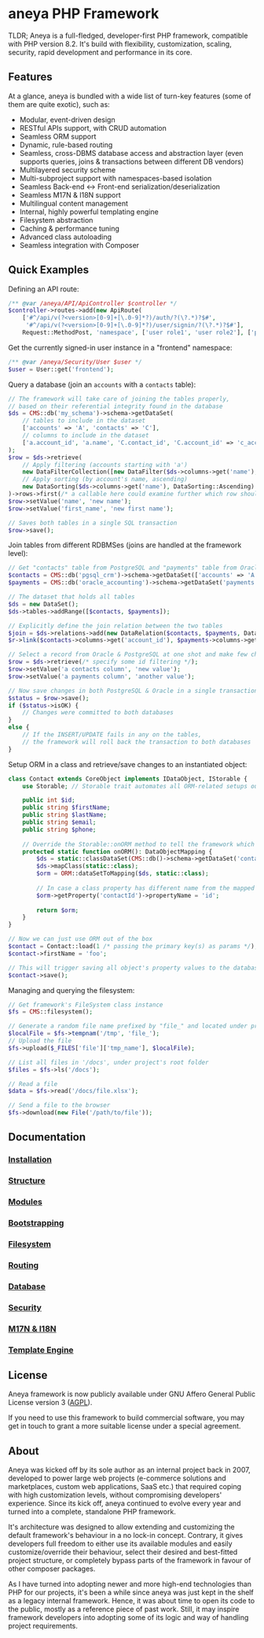 # aneya PHP Framework

TLDR; Aneya is a full-fledged, developer-first PHP framework, compatible with PHP version 8.2.
It's build with flexibility, customization, scaling, security, rapid development and performance in its core.

## Features

At a glance, aneya is bundled with a wide list of turn-key features (some of them are quite exotic), such as:
* Modular, event-driven design
* RESTful APIs support, with CRUD automation
* Seamless ORM support
* Dynamic, rule-based routing
* Seamless, cross-DBMS database access and abstraction layer (even supports queries, joins & transactions between different DB vendors)
* Multilayered security scheme
* Multi-subproject support with namespaces-based isolation
* Seamless Back-end <-> Front-end serialization/deserialization
* Seamless M17N & I18N support
* Multilingual content management
* Internal, highly powerful templating engine
* Filesystem abstraction
* Caching & performance tuning
* Advanced class autoloading
* Seamless integration with Composer


## Quick Examples

Defining an API route:
```php
/** @var /aneya/API/ApiController $controller */
$controller->routes->add(new ApiRoute(
    ['#^/api/v(?<version>[0-9]+[\.0-9]*?)/auth/?(\?.*)?$#',
     '#^/api/v(?<version>[0-9]+[\.0-9]*?)/user/signin/?(\?.*)?$#'],
    Request::MethodPost, 'namespace', ['user role1', 'user role2'], ['permission1', 'permission2'], null, null, 'auth route tag', ApiRoute::AuthTypePasswordCredentials));
```

Get the currently signed-in user instance in a "frontend" namespace:
```php
/** @var /aneya/Security/User $user */
$user = User::get('frontend');
```

Query a database (join an `accounts` with a `contacts` table):
```php
// The framework will take care of joining the tables properly,
// based on their referential integrity found in the database
$ds = CMS::db('my_schema')->schema->getDataSet(
    // tables to include in the dataset
    ['accounts' => 'A', 'contacts' => 'C'],
    // columns to include in the dataset
    ['a.account_id', 'a.name', 'C.contact_id', 'C.account_id' => 'c_account_id', 'C.first_name']
);
$row = $ds->retrieve(
    // Apply filtering (accounts starting with 'a')
    new DataFilterCollection([new DataFilter($ds->columns->get('name'), DataFilter::StartsWith, 'a')]),
    // Apply sorting (by account's name, ascending)
    new DataSorting($ds->columns->get('name'), DataSorting::Ascending)
)->rows->first(/* a callable here could examine further which row should match first */);
$row->setValue('name', 'new name');
$row->setValue('first_name', 'new first name');

// Saves both tables in a single SQL transaction
$row->save();
```

Join tables from different RDBMSes (joins are handled at the framework level):
```php
// Get "contacts" table from PostgreSQL and "payments" table from Oracle
$contacts = CMS::db('pgsql_crm')->schema->getDataSet(['accounts' => 'A', 'contacts' => 'C'], ['a.*', 'C.contact_id', 'C.account_id' => 'c_account_id']);
$payments = CMS::db('oracle_accounting')->schema->getDataSet('payments', ['payment_id', 'account_id' => 'p_account_id', 'status']);

// The dataset that holds all tables
$ds = new DataSet();
$ds->tables->addRange([$contacts, $payments]);

// Explicitly define the join relation between the two tables
$join = $ds->relations->add(new DataRelation($contacts, $payments, DataRelation::JoinInner));
$r->link($contacts->columns->get('account_id'), $payments->columns->get('p_account_id'));

// Select a record from Oracle & PostgreSQL at one shot and make few changes
$row = $ds->retrieve(/* specify some id filtering */);
$row->setValue('a contacts column', 'new value');
$row->setValue('a payments column', 'another value');

// Now save changes in both PostgreSQL & Oracle in a single transaction
$status = $row->save();
if ($status->isOK) {
    // Changes were committed to both databases
}
else {
    // If the INSERT/UPDATE fails in any on the tables,
    // the framework will roll back the transaction to both databases
}
```

Setup ORM in a class and retrieve/save changes to an instantiated object:
```php
class Contact extends CoreObject implements IDataObject, IStorable {
	use Storable; // Storable trait automates all ORM-related setups out-of-the-box

    public int $id;
    public string $firstName;
    public string $lastName;
    public string $email;
    public string $phone;
    
    // Override the Storable::onORM method to tell the framework which exact table shall this class be related to
    protected static function onORM(): DataObjectMapping {
        $ds = static::classDataSet(CMS::db()->schema->getDataSet('contacts', null /* fetch all available fields */, true /* true to name all columns in camelCase */));
        $ds->mapClass(static::class);
		$orm = ORM::dataSetToMapping($ds, static::class);
		
		// In case a class property has different name from the mapped table
		$orm->getProperty('contactId')->propertyName = 'id';
		
		return $orm;
    }
}

// Now we can just use ORM out of the box
$contact = Contact::load(1 /* passing the primary key(s) as params */);
$contact->firstName = 'foo';

// This will trigger saving all object's property values to the database
$contact->save();
```

Managing and querying the filesystem:
```php
// Get framework's FileSystem class instance
$fs = CMS::filesystem();

// Generate a random file name prefixed by "file_" and located under project's /tmp
$localFile = $fs->tempnam('/tmp', 'file_');
// Upload the file
$fs->upload($_FILES['file']['tmp_name'], $localFile);

// List all files in '/docs', under project's root folder
$files = $fs->ls('/docs');

// Read a file
$data = $fs->read('/docs/file.xlsx');

// Send a file to the browser
$fs->download(new File('/path/to/file'));
```

## Documentation

### [Installation](docs/install.md)

### [Structure](docs/structure.md)

### [Modules](docs/modules.md)

### [Bootstrapping](docs/bootstrap.md)

### [Filesystem](docs/filesystem.md)

### [Routing](docs/routing.md)

### [Database](docs/database.md)

### [Security](docs/security.md)

### [M17N & I18N](docs/m17n.md)

### [Template Engine](docs/snippets.md)

## License
Aneya framework is now publicly available under GNU Affero General Public License version 3 ([AGPL](https://www.gnu.org/licenses/agpl-3.0.txt)).

If you need to use this framework to build commercial software, you may get in touch to grant a more
suitable license under a special agreement.

## About
Aneya was kicked off by its sole author as an internal project back in 2007, developed to power large
web projects (e-commerce solutions and marketplaces, custom web applications, SaaS etc.) that required
coping with high customization levels, without compromising developers' experience. Since its kick off,
aneya continued to evolve every year and turned into a complete, standalone PHP framework.

It's architecture was designed to allow extending and customizing the default framework's behaviour
in a no lock-in concept. Contrary, it gives developers full freedom to either use its available
modules and easily customize/override their behaviour, select their desired and best-fitted project
structure, or completely bypass parts of the framework in favour of other composer packages.

As I have turned into adopting newer and more high-end technologies than PHP for our projects, it's
been a while since aneya was just kept in the shelf as a legacy internal framework. Hence, it was
about time to open its code to the public, mostly as a reference piece of past work. Still, it may
inspire framework developers into adopting some of its logic and way of handling project requirements.
